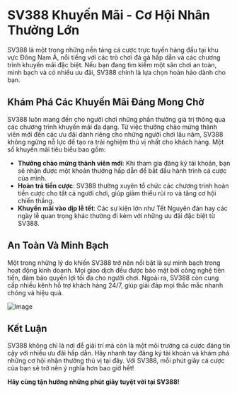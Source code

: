 # SV388 Khuyến Mãi - Cơ Hội Nhân Thưởng Lớn

SV388 là một trong những nền tảng cá cược trực tuyến hàng đầu tại khu vực Đông Nam Á, nổi tiếng với các trò chơi đá gà hấp dẫn và các chương trình khuyến mãi đặc biệt. Nếu bạn đang tìm kiếm một sân chơi an toàn, minh bạch và có nhiều ưu đãi, SV388 chính là lựa chọn hoàn hảo dành cho bạn.

## Khám Phá Các Khuyến Mãi Đáng Mong Chờ

SV388 luôn mang đến cho người chơi những phần thưởng giá trị thông qua các chương trình khuyến mãi đa dạng. Từ việc thưởng chào mừng thành viên mới đến các ưu đãi dành riêng cho những người chơi lâu năm, SV388 không ngừng nỗ lực để tạo ra trải nghiệm thú vị nhất cho khách hàng. Một số khuyến mãi tiêu biểu bao gồm:

- **Thưởng chào mừng thành viên mới**: Khi tham gia đăng ký tài khoản, bạn sẽ nhận được một khoản thưởng hấp dẫn để bắt đầu hành trình cá cược của mình.
- **Hoàn trả tiền cược**: SV388 thường xuyên tổ chức các chương trình hoàn tiền cược cho tất cả người chơi, giúp giảm thiểu rủi ro và tăng cơ hội chiến thắng.
- **Khuyến mãi vào dịp lễ tết**: Các sự kiện lớn như Tết Nguyên đán hay các ngày lễ quan trọng khác thường đi kèm với những ưu đãi đặc biệt từ SV388.

## An Toàn Và Minh Bạch

Một trong những lý do khiến SV388 trở nên nổi bật là sự minh bạch trong hoạt động kinh doanh. Mọi giao dịch đều được bảo mật bởi công nghệ tiên tiến, đảm bảo quyền lợi tối đa cho người chơi. Ngoài ra, SV388 còn cung cấp nhiều kênh hỗ trợ khách hàng 24/7, giúp giải đáp mọi thắc mắc nhanh chóng và hiệu quả.

![Image](https://github.com/user-attachments/assets/bd51ea9f-0666-407b-a7a7-98ead6de688c)

## Kết Luận

SV388 không chỉ là nơi để giải trí mà còn là một môi trường cá cược đáng tin cậy với nhiều ưu đãi hấp dẫn. Hãy nhanh tay đăng ký tài khoản và khám phá những cơ hội nhận thưởng thú vị tại đây. Với SV388, mỗi phút giây cá cược của bạn sẽ trở nên ý nghĩa hơn bao giờ hết!

**Hãy cùng tận hưởng những phút giây tuyệt vời tại SV388!**